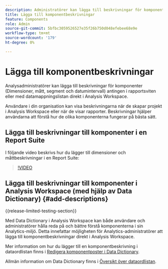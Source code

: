 ```yaml
---
description: Administratörer kan lägga till beskrivningar för komponenter med antingen rapportsviten eller datamappningslistan.
title: Lägga till komponentbeskrivningar
feature: Components
role: Admin
source-git-commit: 5bfbc3059526527e35f26b750d048efebee68e9e
workflow-type: tm+mt
source-wordcount: '179'
ht-degree: 0%

---
```


# Lägga till komponentbeskrivningar

Analysadministratörer kan lägga till beskrivningar för komponenter (Dimensioner, mått, segment och datumintervall) antingen i rapportsviten eller med datamappningslistan direkt i Analysis Workspace.

Användare i din organisation kan visa beskrivningarna när de skapar projekt i Analysis Workspace eller när de visar rapporter. Beskrivningar hjälper användarna att förstå hur de olika komponenterna fungerar på bästa sätt.

## Lägga till beskrivningar till komponenter i en Report Suite

I följande video beskrivs hur du lägger till dimensioner och måttbeskrivningar i en Report Suite:

>[!VIDEO](https://video.tv.adobe.com/v/25453/?quality=12)

## Lägga till beskrivningar till komponenter i Analysis Workspace (med hjälp av Data Dictionary) {#add-descriptions}

{{release-limited-testing-section}}

Med Data Dictionary i Analysis Workspace kan både användare och administratörer hålla reda på och bättre förstå komponenterna i sin Analytics-miljö. Detta innefattar möjligheten för Analytics-administratörer att lägga till komponentbeskrivningar direkt i Analysis Workspace.

Mer information om hur du lägger till en komponentbeskrivning i dataordlistan finns i [Redigera komponentposter i Data Dictionary](/help/analyze/analysis-workspace/components/data-dictionary/edit-entries-data-dictionary.md).

Allmän information om Data Dictionary finns i [Översikt över dataordlistan](/help/analyze/analysis-workspace/components/data-dictionary/data-dictionary-overview.md).